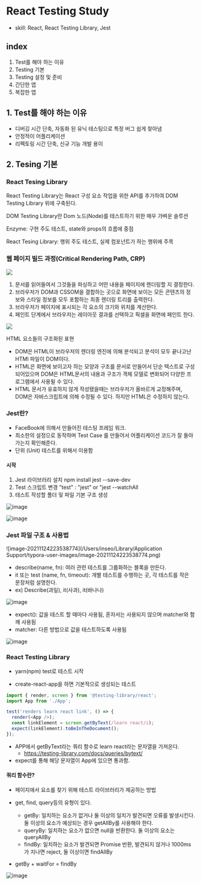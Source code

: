 # React Testing Study

- skill: React, React Testing Library, Jest



## index

1. Test를 해야 하는 이유
2. Testing 기본
3. Testing 설정 및 준비
4. 간단한 앱
5. 복잡한 앱



## 1. Test를 해야 하는 이유

- 디버깅 시간 단축, 자동화 된 유닉 테스팅으로 특정 버그 쉽게 찾아냄
- 안정적이 어플리케이션
- 리펙토링 시간 단축, 신규 기능 개발 용이



## 2. Tesing 기본



### React Tesing Library

React Testing Library는 React 구성 요소 작업을 위한 API를 추가하여 DOM Testing Library 위에 구축된다.

DOM Testing Library란 Dom 노드(Node)를 테스트하기 위한 매우 가벼운 솔루션



Enzyme: 구현 주도 테스트, state와 props의 흐름에 중점

React Tesing Library: 행위 주도 테스트, 실제 컴포넌트가 하는 행위에 주목



### 웹 페이지 빌드 과정(Critical Rendering Path, CRP)

![](https://user-images.githubusercontent.com/24623403/143088336-88d45207-05d9-43ab-a811-91997a51ac28.png)

1. 문서를 읽어들여서 그것들을 파싱하고 어떤 내용을 페이지에 렌더링할 지 결정한다.
2. 브라우저가 DOM과 CSSOM을 결합하는 곳으로 화면에 보이는 모든 콘텐츠의 정보와 스타일 정보를 모두 포함하는 최종 렌더링 트리를 출력한다.
3. 브라우저가 페이지에 표시되는 각 요소의 크기와 위치를 계산한다.
4. 페인트 단계에서 브라우저는 레이아웃 결과를 선택하고 픽셀을 화면에 페인트 한다.





![](https://user-images.githubusercontent.com/24623403/143088725-ebec13c1-ebed-4fb6-a1ce-9bf006191eaf.png)

HTML 요소들의 구조화된 표현

- DOM은 HTML이 브라우저의 렌더링 엔진에 의해 분석되고 분석이 모두 끝나고난 HTMl 파일이 DOM이다.
- HTML은 화면에 보이고자 하는 모양과 구조를 문서로 만들어서 단순 텍스트로 구성되어있으며 DOM은 HTML문서의 내용과 구조가 객체 모델로 변화되어 다양한 프로그램에서 사용될 수 있다.
- HTML 문서가 유효하지 않게 작성됐을때는 브라우저가 올바르게 교정해주며, DOM은 자바스크립트에 의해 수정될 수 있다. 하지만 HTML은 수정하지 않는다.



### Jest란?

- FaceBook에 의해서 만들어진 테스팅 프레임 워크.
- 최소한의 설정으로 동작하며 Test Case 를 만들어서 어플리케이션 코드가 잘 돌아가는지 확인해준다.
- 단위 (Unit) 테스트를 위해서 이용함



#### 시작

1. Jest 라이브러리 설치 npm install jest --save-dev
2. Test 스크립트 변경 "test" : "jest" or "jest --watchAll 
3.  테스트 작성할 폴더 및 파일 기본 구조 생성

![image](https://user-images.githubusercontent.com/24623403/143248113-1eee31ec-aa1f-4c51-92c8-22c207ab6af6.png)

![image](https://user-images.githubusercontent.com/24623403/143248185-18ffa34f-2bad-46e8-9c35-70452a01d970.png)



### Jest 파일 구조 & 사용법

![image-20211124223538774](/Users/inseo/Library/Application Support/typora-user-images/image-20211124223538774.png)

- describe(name, fn): 여러 관련 테스트를 그룹화하는 블록을 만든다.
- it 또는 test (name, fn, timeout): 개별 테스트를 수행하는 곳, 각 테스트를 작은 문장처럼 설명한다.
- ex) Describe(과일), it(사과), it(바나나)



![image](https://user-images.githubusercontent.com/24623403/143249697-84d2487a-6567-4c23-b451-763f30d1a1ce.png)

- expect(): 값을 테스트 할 때마다 사용됨, 혼자서는 사용되지 않으며 matcher와 함께 사용됨
- matcher: 다른 방법으로 값을 테스트하도록 사용됨

![image](https://user-images.githubusercontent.com/24623403/143249950-b997464c-c5bc-4b3c-8f03-1be298bc3329.png)



### React Testing Library

- yarn(npm) test로 테스트 시작

- create-react-app을 하면 기본적으로 생성되는 테스트

```javascript
import { render, screen } from '@testing-library/react';
import App from './App';

test('renders learn react link', () => {
  render(<App />);
  const linkElement = screen.getByText(/learn react/i);
  expect(linkElement).toBeInTheDocument();
});
```

- APP에서 getByText라는 쿼리 함수로 learn react라는 문자열을 가져온다.
  - https://testing-library.com/docs/queries/bytext/
- expect를 통해 해당 문자열이 App에 있으면 통과함.



#### 쿼리 함수란?

- 페이지에서 요소를 찾기 위해 테스트 라이브러리가 제공하는 방법
- get, find, query등의 유형이 있다.
  - getBy: 일치하는 요소가 없거나 둘 이상의 일치가 발견되면 오류를 발생시킨다. 둘 이상의 요소가 예상되는 경우 getAllBy를 사용해야 한다.
  - queryBy: 일치하는 요소가 없으면 null을 반환한다. 둘 이상의 요소는 queryAllBy
  - findBy: 일치하는 요소가 발견되면 Promise 반환, 발견되지 않거나 1000ms가 지나면 reject, 둘 이상이면 findAllBy

- getBy + waitFor = findBy

![image](https://user-images.githubusercontent.com/24623403/143253014-f9545b8a-eff2-4b15-abbf-b4db088d08b1.png)
